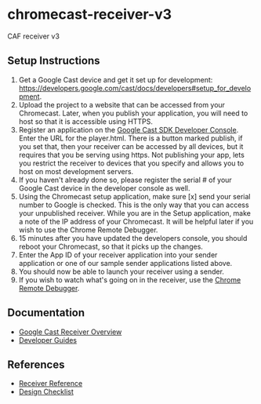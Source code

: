 # chromecast-receiver-v3
CAF receiver v3

## Setup Instructions
1. Get a Google Cast device and get it set up for development: https://developers.google.com/cast/docs/developers#setup_for_development.
1. Upload the project to a website that can be accessed from your Chromecast. Later, when you publish your application, you will need to host so that it is accessible using HTTPS.
1. Register an application on the [Google Cast SDK Developer Console](https://cast.google.com/publish). Enter the URL for the player.html. There is a button marked publish, if
  you set that, then your receiver can be accessed by all devices, but it requires that you be serving using https.  Not publishing your app, lets you restrict the receiver to
  devices that you specify and allows you to host on most development servers.
1. If you haven't already done so, please register the serial # of your Google Cast device in the developer console as well.
1. Using the Chromecast setup application, make sure [x] send your serial number to Google is checked.  This is the only way that you can access your unpublished receiver.
  While you are in the Setup application, make a note of the IP address of your Chromecast. It will be helpful later if you wish to use the Chrome Remote Debugger.
1. 15 minutes after you have updated the developers console, you should reboot your Chromecast, so that it picks up the changes.
1. Enter the App ID of your receiver application into your sender application or one of our sample sender applications listed above.
1. You should now be able to launch your receiver using a sender.
1. If you wish to watch what's going on in the receiver, use the [Chrome Remote Debugger](https://developers.google.com/cast/docs/debugging#chrome).

## Documentation
* [Google Cast Receiver Overview](https://developers.google.com/cast/docs/caf_receiver/)
* [Developer Guides](https://developers.google.com/cast/docs/developers)

## References
* [Receiver Reference](https://developers.google.com/cast/docs/reference/caf_receiver/)
* [Design Checklist](http://developers.google.com/cast/docs/design_checklist)